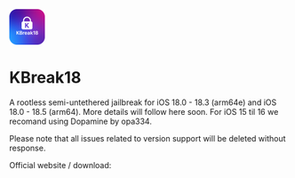 <img src="Logo.png" width="64" />

# KBreak18

A rootless semi-untethered jailbreak for iOS 18.0 - 18.3 (arm64e) and iOS 18.0 - 18.5 (arm64). More details will follow here soon.
For iOS 15 til 16 we recomand using Dopamine by opa334.

Please note that all issues related to version support will be deleted without response.

Official website / download: 
